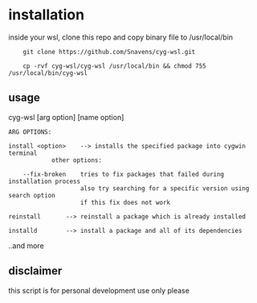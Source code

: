 # installation

inside your wsl, clone this repo and copy binary file to /usr/local/bin

        git clone https://github.com/Snavens/cyg-wsl.git

        cp -rvf cyg-wsl/cyg-wsl /usr/local/bin && chmod 755 /usr/local/bin/cyg-wsl

## usage

cyg-wsl [arg option] [name option]

    ARG OPTIONS:

    install <option>    --> installs the specified package into cygwin terminal
                other options:

        --fix-broken    tries to fix packages that failed during installation process
                        also try searching for a specific version using search option
                        if this fix does not work

    reinstall       --> reinstall a package which is already installed

    installd        --> install a package and all of its dependencies

..and more

## disclaimer

this script is for personal development use only please
